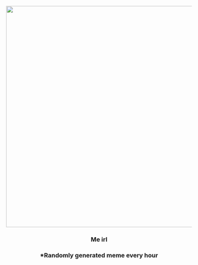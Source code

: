 <p align="center">
        <img src="https://i.redd.it/33w790qgspj91.jpg" width="600" height="600">
        </p>
        <h3 align="center">Me irl</h3>
        <h3 align="center">*Randomly generated meme every hour</h3>
    